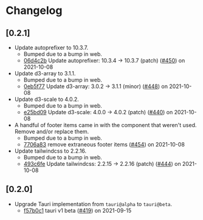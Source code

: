 # Changelog

## \[0.2.1]

- Update autoprefixer to 10.3.7.
  - Bumped due to a bump in web.
  - [06d4c2b](https://github.com/jbolda/finatr/commit/06d4c2b61c908dc1737c10275c84d80d29ccbb29) Update autoprefixer: 10.3.4 → 10.3.7 (patch) ([#450](https://github.com/jbolda/finatr/pull/450)) on 2021-10-08
- Update d3-array to 3.1.1.
  - Bumped due to a bump in web.
  - [0eb5f77](https://github.com/jbolda/finatr/commit/0eb5f771b806536a883f831ab5c24dc4aeaf9e5a) Update d3-array: 3.0.2 → 3.1.1 (minor) ([#448](https://github.com/jbolda/finatr/pull/448)) on 2021-10-08
- Update d3-scale to 4.0.2.
  - Bumped due to a bump in web.
  - [e25bd09](https://github.com/jbolda/finatr/commit/e25bd09da6390262dcaeeb9135f14965f4ebbb15) Update d3-scale: 4.0.0 → 4.0.2 (patch) ([#440](https://github.com/jbolda/finatr/pull/440)) on 2021-10-08
- A handful of footer items came in with the component that weren't used. Remove and/or replace them.
  - Bumped due to a bump in web.
  - [7706a83](https://github.com/jbolda/finatr/commit/7706a83361f11159a6e28105184e7f37c1a1c892) remove extraneous footer items ([#454](https://github.com/jbolda/finatr/pull/454)) on 2021-10-08
- Update tailwindcss to 2.2.16.
  - Bumped due to a bump in web.
  - [493c6fe](https://github.com/jbolda/finatr/commit/493c6feb67488088b5a52b25cfbf891899370831) Update tailwindcss: 2.2.15 → 2.2.16 (patch) ([#444](https://github.com/jbolda/finatr/pull/444)) on 2021-10-08

## \[0.2.0]

- Upgrade Tauri implementation from `tauri@alpha` to `tauri@beta`.
  - [f57b0c1](https://github.com/jbolda/finatr/commit/f57b0c16b0ca3270abb6f2548ce205365c600c39) tauri v1 beta ([#419](https://github.com/jbolda/finatr/pull/419)) on 2021-09-15
